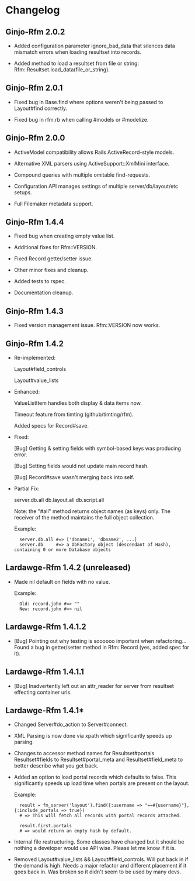 # Changelog

## Ginjo-Rfm 2.0.2

* Added configuration parameter ignore_bad_data that silences data mismatch errors when loading resultset into records.

* Added method to load a resultset from file or string: Rfm::Resultset.load_data(file_or_string).

## Ginjo-Rfm 2.0.1

* Fixed bug in Base.find where options weren't being passed to Layout#find correctly.

* Fixed bug in rfm.rb when calling #models or #modelize.

## Ginjo-Rfm 2.0.0

* ActiveModel compatibility allows Rails ActiveRecord-style models.

* Alternative XML parsers using ActiveSupport::XmlMini interface.

* Compound queries with multiple omitable find-requests.

* Configuration API manages settings of multiple server/db/layout/etc setups.

* Full Filemaker metadata support.

## Ginjo-Rfm 1.4.4

* Fixed bug when creating empty value list.

* Additional fixes for Rfm::VERSION.

* Fixed Record getter/setter issue.

* Other minor fixes and cleanup.

* Added tests to rspec.

* Documentation cleanup.

## Ginjo-Rfm 1.4.3

* Fixed version management issue. Rfm::VERSION now works.

## Ginjo-Rfm 1.4.2

* Re-implemented:  
  
	Layout#field_controls

	Layout#value_lists  
  
* Enhanced:  

	ValueListItem handles both display & data items now.

	Timeout feature from timting (github/timting/rfm).

	Added specs for Record#save.  
  
* Fixed:  

	[Bug] Getting & setting fields with symbol-based keys was producing error.

	[Bug] Setting fields would not update main record hash.

	[Bug] Record#save wasn't merging back into self.  

* Partial Fix:  

	server.db.all
	db.layout.all
	db.script.all  
  
	Note: the "#all" method returns object names (as keys) only. The receiver of the method maintains the full object collection.  

	Example:  
  
	    server.db.all #=> ['dbname1', 'dbname2', ...]
	    server.db     #=> a DbFactory object (descendant of Hash), containing 0 or more Database objects

## Lardawge-Rfm 1.4.2 (unreleased)
  
* Made nil default on fields with no value.  
  
	Example:
 
	    Old: record.john #=> "" 
	    New: record.john #=> nil
   
## Lardawge-Rfm 1.4.1.2

* [Bug] Pointing out why testing is soooooo important when refactoring... Found a bug in getter/setter method in Rfm::Record (yes, added spec for it).

## Lardawge-Rfm 1.4.1.1

* [Bug] Inadvertently left out an attr_reader for server from resultset effecting container urls.

## Lardawge-Rfm 1.4.1*

* Changed Server#do_action to Server#connect.

* XML Parsing is now done via xpath which significantly speeds up parsing.

* Changes to accessor method names for Resultset#portals Resultset#fields to Resultset#portal_meta and Resultset#field_meta to better describe what you get back.

* Added an option to load portal records which defaults to false. This significantly speeds up load time when portals are present on the layout.

	Example:  
  
	    result = fm_server('layout').find({:username => "==#{username}"}, {:include_portals => true})
	    # => This will fetch all records with portal records attached.
  
	    result.first.portals
	    # => would return an empty hash by default.
    
* Internal file restructuring. Some classes have changed but it should be nothing a developer would use API wise. Please let me know if it is.

* Removed Layout#value_lists && Layout#field_controls. Will put back in if the demand is high. Needs a major refactor and different placement if it goes back in. Was broken so it didn't seem to be used by many devs.